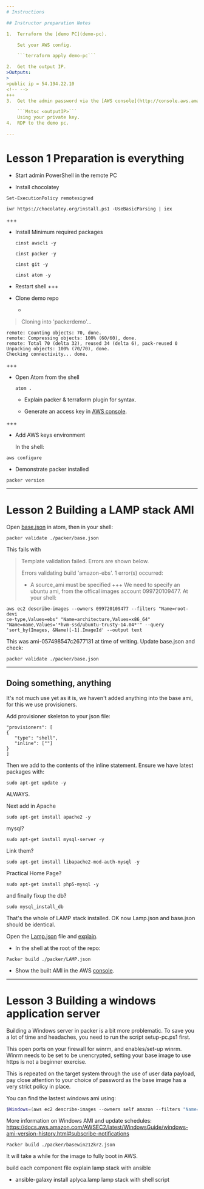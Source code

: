 ```yaml
---
# Instructions

## Instructor preparation Notes

1.  Terraform the [demo PC](demo-pc).

    Set your AWS config.

    ```terraform apply demo-pc```

2.  Get the output IP.
>Outputs:
>
>public ip = 54.194.22.10
<!-- -->
+++
3.  Get the admin password via the [AWS console](http://console.aws.amazon.com).

    ```Mstsc <outputIP>```
    Using your private key.
4.  RDP to the demo pc.

---
```


# Lesson 1 Preparation is everything

- Start admin PowerShell in the remote PC

- Install chocolatey

```powershelll
Set-ExecutionPolicy remotesigned

iwr https://chocolatey.org/install.ps1 -UseBasicParsing | iex
```

+++

- Install Minimum required packages

  `cinst awscli -y`

  `cinst packer -y`

  `cinst git -y`

  `cinst atom -y`

- Restart shell
  +++
- Clone demo repo

  - ```git clone <https://github.com/JamesWoolfenden/packerdemo.git>

    ```

> Cloning into 'packerdemo'...

    remote: Counting objects: 70, done.
    remote: Compressing objects: 100% (60/60), done.
    remote: Total 70 (delta 32), reused 34 (delta 6), pack-reused 0
    Unpacking objects: 100% (70/70), done.
    Checking connectivity... done.

+++

- Open Atom from the shell

  `atom .`

  - Explain packer & terraform plugin for syntax.

  - Generate an access key in [AWS console](http://console.aws.amazon.com).

<!-- -->

+++

- Add AWS keys environment

  In the shell:

`aws configure`

- Demonstrate packer installed

`packer version`

---

# Lesson 2 Building a LAMP stack AMI

Open [base.json](packer/base.json) in atom, then in your shell:

`packer validate ./packer/base.json`

This fails with

> Template validation failed. Errors are shown below.
>
> Errors validating build 'amazon-ebs'. 1 error(s) occurred:
>
> - A source_ami must be specified
>   +++
>   We need to specify an ubuntu ami, from the offical images account 099720109477. At your shell:

```cli
aws ec2 describe-images --owners 099720109477 --filters "Name=root-devi
ce-type,Values=ebs" "Name=architecture,Values=x86_64" "Name=name,Values='*hvm-ssd/ubuntu-trusty-14.04*'" --query 'sort_by(Images, &Name)[-1].ImageId' --output text
```

This was ami-057498547c2677131 at time of writing. Update base.json and check:

`packer validate ./packer/base.json`

---

## Doing something, anything

It's not much use yet as it is, we haven't added anything into the base ami, for this we use provisioners.

Add provisioner skeleton to your json file:

    "provisioners": [
    {
       "type": "shell",
       "inline": [""]
    }
    ]

Then we add to the contents of the inline statement. Ensure we have latest packages with:

`sudo apt-get update -y`

ALWAYS.

Next add in Apache

`sudo apt-get install apache2 -y`

mysql?

`sudo apt-get install mysql-server -y`

Link them?

`sudo apt-get install libapache2-mod-auth-mysql -y`

Practical Home Page?

`sudo apt-get install php5-mysql -y`

and finally fixup the db?

`sudo mysql_install_db`

That's the whole of LAMP stack installed. OK now Lamp.json and base.json should be identical.

Open the [Lamp.json](packer/LAMP.json) file and [explain](Packer.md).

- In the shell at the root of the repo:

`Packer build ./packer/LAMP.json`

- Show the built AMI in the AWS [console](https://console.aws.amazon.com/console/home).

---

# Lesson 3 Building a windows application server

Building a Windows server in packer is a bit more problematic.
To save you a lot of time and headaches, you need to run the script setup-pc.ps1 first.

This open ports on your firewall for winrm, and enables/set-up winrm.
Winrm needs to be set to be unencrypted, setting your base image to use https is not a beginner exercise.

This is repeated on the target system through the use of user data payload, pay close attention to your choice of password as the base image has a very strict policy in place.

You can find the lastest windows ami using:

```powershell
$Windows=(aws ec2 describe-images --owners self amazon --filters "Name=root-device-type,Values=ebs" "Name=architecture,Values=x86_64" "Name=platform,Values=windows" "Name=name,Values='Windows_Server-2012-R2_RTM-English-64Bit-Base*'|convertfrom-json).Images|sort Name| Select-Object -Last 1
```

More information on Windows AMI and update schedules:
<https://docs.aws.amazon.com/AWSEC2/latest/WindowsGuide/windows-ami-version-history.html#subscribe-notifications>

`Packer build ./packer/basewin212kr2.json`

It will take a while for the image to fully boot in AWS.

build each component file
explain
lamp stack with ansible
- ansible-galaxy install aplyca.lamp
lamp stack with shell script